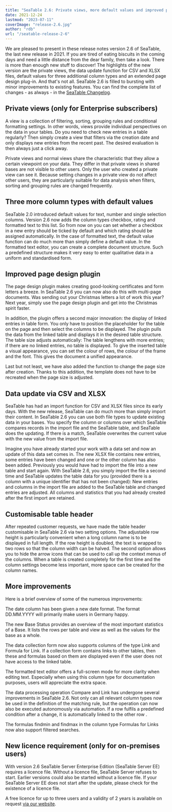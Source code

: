 ```yaml
---
title: "SeaTable 2.6: Private views, more default values and improved page design plugin"
date: 2021-12-24
lastmod: "2023-07-11"
coverImage: "release-2.6.jpg"
author: "rdb"
url: "/seatable-release-2-6"
---
```


We are pleased to present in these release notes version 2.6 of SeaTable, the last new release in 2021. If you are tired of eating biscuits in the coming days and need a little distance from the dear family, then take a look. There is more than enough new stuff to discover! The highlights of the new version are the private views, the data update function for CSV and XLSX files, default values for three additional column types and an extended page design plug-in. And that's not all. SeaTable 2.6 is filled to bursting with minor improvements to existing features. You can find the complete list of changes - as always - in the [SeaTable Changelog](https://seatable.io/en/docs/changelog/version-2-6/).

## Private views (only for Enterprise subscribers)

A view is a collection of filtering, sorting, grouping rules and conditional formatting settings. In other words, views provide individual perspectives on the data in your tables. Do you need to check new entries in a table regularly? Then simply create a view that filters via the creation date and only displays new entries from the recent past. The desired evaluation is then always just a click away.

Private views and normal views share the characteristic that they allow a certain viewpoint on your data. They differ in that private views in shared bases are not visible to other users. Only the user who created a private view can see it. Because setting changes in a private view do not affect other users, they are particularly suitable for data analysis when filters, sorting and grouping rules are changed frequently.

## Three more column types with default values

SeaTable 2.0 introduced default values for text, number and single selection columns. Version 2.6 now adds the column types checkbox, rating and formatted text to this list. So from now on you can set whether a checkbox in a new entry should be ticked by default and which rating should be assigned automatically. In the case of formatted text, the default value function can do much more than simply define a default value. In the formatted text editor, you can create a complete document structure. Such a predefined structure makes it very easy to enter qualitative data in a uniform and standardised form.

## Improved page design plugin

The page design plugin makes creating good-looking certificates and form letters a breeze. In SeaTable 2.6 you can now also do this with multi-page documents. Was sending out your Christmas letters a lot of work this year? Next year, simply use the page design plugin and get into the Christmas spirit faster.

In addition, the plugin offers a second major innovation: the display of linked entries in table form. You only have to position the placeholder for the table on the page and then select the columns to be displayed. The plugin pulls the data from the linked table and displays it in the desired table structure. The table size adjusts automatically: The table lengthens with more entries; if there are no linked entries, no table is displayed. To give the inserted table a visual appearance, you can set the colour of rows, the colour of the frame and the font. This gives the document a unified appearance.

Last but not least, we have also added the function to change the page size after creation. Thanks to this addition, the template does not have to be recreated when the page size is adjusted.

## Data update via CSV and XLSX

SeaTable has had an import function for CSV and XLSX files since its early days. With the new release, SeaTable can do much more than simply import their content. In SeaTable 2.6 you can use both file types to update existing data in your bases. You specify the column or columns over which SeaTable compares records in the import file and the SeaTable table, and SeaTable does the updating. If there is a match, SeaTable overwrites the current value with the new value from the import file.

Imagine you have already started your work with a data set and now an update of this data set comes in. The new XLSX file contains new entries, some entries have been changed and one or the other column has also been added. Previously you would have had to import the file into a new table and start again. With SeaTable 2.6, you simply import the file a second time and SeaTable updates the table data for you (provided there is a column with a unique identifier that has not been changed): New entries and columns in the import file are added to the SeaTable table and changed entries are adjusted. All columns and statistics that you had already created after the first import are retained.

## Customisable table header

After repeated customer requests, we have made the table header customisable in SeaTable 2.6 via two setting options. The adjustable row height is particularly convenient when a long column name is to be displayed in full length. If the row height is doubled, the text is wrapped to two rows so that the column width can be halved. The second option allows you to hide the arrow icons that can be used to call up the context menus of the columns. When a table is created completely for the first time and the column settings become less important, more space can be created for the column names.

## More improvements

Here is a brief overview of some of the numerous improvements:

The date column has been given a new date format. The format DD.MM.YYYY will primarily make users in Germany happy.

The new Base Status provides an overview of the most important statistics of a Base. It lists the rows per table and view as well as the values for the base as a whole.

The data collection form now also supports columns of the type Link and Formula for Link. If a collection form contains links to other tables, then these and formulas based on them are displayed even if the user does not have access to the linked table.

The formatted text editor offers a full-screen mode for more clarity when editing text. Especially when using this column type for documentation purposes, users will appreciate the extra space.

The data processing operation Compare and Link has undergone several improvements in SeaTable 2.6. Not only can all relevant column types now be used in the definition of the matching rule, but the operation can now also be executed autonomously via automation. If a row fulfils a predefined condition after a change, it is automatically linked to the other row .

The formulas findmin and findmax in the column type Formulas for Links now also support filtered searches.

## New licence requirement (only for on-premises users)

With version 2.6 SeaTable Server Enterprise Edition (SeaTable Server EE) requires a licence file. Without a licence file, SeaTable Server refuses to start. Earlier versions could also be started without a licence file. If your SeaTable Server EE does not start after the update, please check for the existence of a licence file.

A free licence for up to three users and a validity of 2 years is available on request [via our website](https://seatable.io/en/on-premises/?lang=auto).
